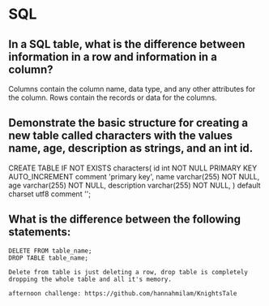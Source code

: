 # SQL

## In a SQL table, what is the difference between information in a row and information in a column?
Columns contain the column name, data type, and any other attributes for the column. Rows contain the records or data for the columns.

## Demonstrate the basic structure for creating a new table called characters with the values name, age, description as strings, and an int id.
CREATE TABLE IF NOT EXISTS characters(
  id int NOT NULL PRIMARY KEY AUTO_INCREMENT comment 'primary key',
  name varchar(255) NOT NULL,
  age varchar(255) NOT NULL,
  description varchar(255) NOT NULL,
) default charset utf8 comment '';


## What is the difference between the following statements:

    DELETE FROM table_name;
    DROP TABLE table_name;

    Delete from table is just deleting a row, drop table is completely dropping the whole table and all it's memory.

    afternoon challenge: https://github.com/hannahmilam/KnightsTale
